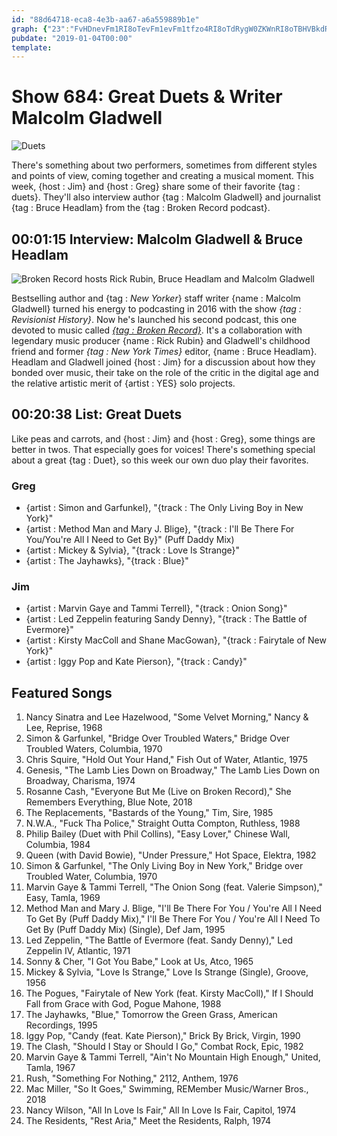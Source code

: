 ```yaml
---
id: "88d64718-eca8-4e3b-aa67-a6a559889b1e"
graph: {"23":"FvHDnevFm1RI8oTevFm1evFm1tfzo4RI8oTdRygW0ZKWnRI8oTBHVBkdRygW","YE":"2Svhv5QallE9xtazk0fo1fY3t3ROUnqimleuEUTSsQyutzKEO32RCWysacU2JZrajojAUr"}
pubdate: "2019-01-04T00:00"
template: 
---
```






# Show 684: Great Duets & Writer Malcolm Gladwell

![Duets](https://static.soundopinions.org/images/2019/hazelwood.jpg)

There's something about two performers, sometimes from different styles and points of view, coming together and creating a musical moment. This week, {host : Jim} and {host : Greg} share some of their favorite {tag : duets}. They'll also interview author {tag : Malcolm Gladwell} and journalist {tag : Bruce Headlam} from the {tag : Broken Record podcast}.



## 00:01:15 Interview: Malcolm Gladwell & Bruce Headlam

![Broken Record hosts Rick Rubin, Bruce Headlam and Malcolm Gladwell](https://static.soundopinions.org/assets/684/230.jpg)

Bestselling author and {tag : *New Yorker*} staff writer {name : Malcolm Gladwell} turned his energy to podcasting in 2016 with the show *{tag : Revisionist History}*. Now he's launched his second podcast, this one devoted to music called [*{tag : Broken Record}*](https://itunes.apple.com/us/podcast/broken-record/id1311004083?mt=2). It's a collaboration with legendary music producer {name : Rick Rubin} and Gladwell's childhood friend and former *{tag : New York Times}* editor, {name : Bruce Headlam}. Headlam and Gladwell joined {host : Jim} for a discussion about how they bonded over music, their take on the role of the critic in the digital age and the relative artistic merit of {artist : YES} solo projects.



## 00:20:38 List: Great Duets

Like peas and carrots, and {host : Jim} and {host : Greg}, some things are better in twos. That especially goes for voices! There's something special about a great {tag : Duet}, so this week our own duo play their favorites.


### Greg

- {artist : Simon and Garfunkel}, "{track : The Only Living Boy in New York}"
- {artist : Method Man and Mary J. Blige}, "{track : I'll Be There For You/You're All I Need to Get By}" (Puff Daddy Mix)
- {artist : Mickey & Sylvia}, "{track : Love Is Strange}"
- {artist : The Jayhawks}, "{track : Blue}"


### Jim

- {artist : Marvin Gaye and Tammi Terrell}, "{track : Onion Song}"
- {artist : Led Zeppelin featuring Sandy Denny}, "{track : The Battle of Evermore}"
- {artist : Kirsty MacColl and Shane MacGowan}, "{track : Fairytale of New York}"
- {artist : Iggy Pop and Kate Pierson}, "{track : Candy}"



## Featured Songs

1. Nancy Sinatra and Lee Hazelwood, "Some Velvet Morning," Nancy & Lee, Reprise, 1968
2. Simon & Garfunkel, "Bridge Over Troubled Waters," Bridge Over Troubled Waters, Columbia, 1970
3. Chris Squire, "Hold Out Your Hand," Fish Out of Water, Atlantic, 1975
4. Genesis, "The Lamb Lies Down on Broadway," The Lamb Lies Down on Broadway, Charisma, 1974
5. Rosanne Cash, "Everyone But Me (Live on Broken Record)," She Remembers Everything, Blue Note, 2018
6. The Replacements, "Bastards of the Young," Tim, Sire, 1985
7. N.W.A., "Fuck Tha Police," Straight Outta Compton, Ruthless, 1988
8. Philip Bailey (Duet with Phil Collins), "Easy Lover," Chinese Wall, Columbia, 1984
9. Queen (with David Bowie), "Under Pressure," Hot Space, Elektra, 1982
10. Simon & Garfunkel, "The Only Living Boy in New York," Bridge over Troubled Water, Columbia, 1970
11. Marvin Gaye & Tammi Terrell, "The Onion Song (feat. Valerie Simpson)," Easy, Tamla, 1969
12. Method Man and Mary J. Blige, "I'll Be There For You / You're All I Need To Get By (Puff Daddy Mix)," I'll Be There For You / You're All I Need To Get By (Puff Daddy Mix) (Single), Def Jam, 1995
13. Led Zeppelin, "The Battle of Evermore (feat. Sandy Denny)," Led Zeppelin IV, Atlantic, 1971
14. Sonny & Cher, "I Got You Babe," Look at Us, Atco, 1965
15. Mickey & Sylvia, "Love Is Strange," Love Is Strange (Single), Groove, 1956
16. The Pogues, "Fairytale of New York (feat. Kirsty MacColl)," If I Should Fall from Grace with God, Pogue Mahone, 1988
17. The Jayhawks, "Blue," Tomorrow the Green Grass, American Recordings, 1995
18. Iggy Pop, "Candy (feat. Kate Pierson)," Brick By Brick, Virgin, 1990
19. The Clash, "Should I Stay or Should I Go," Combat Rock, Epic, 1982
20. Marvin Gaye & Tammi Terrell, "Ain't No Mountain High Enough," United, Tamla, 1967
21. Rush, "Something For Nothing," 2112, Anthem, 1976
22. Mac Miller, "So It Goes," Swimming, REMember Music/Warner Bros., 2018
23. Nancy Wilson, "All In Love Is Fair," All In Love Is Fair, Capitol, 1974
24. The Residents, "Rest Aria," Meet the Residents, Ralph, 1974